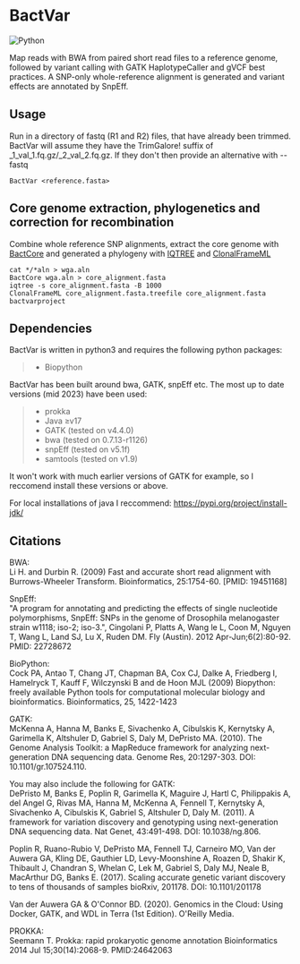 # BactVar

![Python](https://badges.aleen42.com/src/python.svg) 

Map reads with BWA from paired short read files to a reference genome, followed by variant calling with GATK HaplotypeCaller and gVCF best practices. A SNP-only whole-reference alignment is generated and variant effects are annotated by SnpEff. 

## Usage
Run in a directory of fastq (R1 and R2) files, that have already been trimmed. BactVar will assume they have the TrimGalore! suffix of _1_val_1.fq.gz/_2_val_2.fq.gz. If they don't then provide an alternative with --fastq 

```shell
BactVar <reference.fasta>
```

## Core genome extraction, phylogenetics and correction for recombination

Combine whole reference SNP alignments, extract the core genome with [BactCore](https://github.com/moorembioinfo/BactCore) and generated a phylogeny with [IQTREE](https://github.com/Cibiv/IQ-TREE) and [ClonalFrameML](https://github.com/xavierdidelot/ClonalFrameML)


```shell
cat */*aln > wga.aln 
BactCore wga.aln > core_alignment.fasta
iqtree -s core_alignment.fasta -B 1000
ClonalFrameML core_alignment.fasta.treefile core_alignment.fasta bactvarproject
```

## Dependencies

BactVar is written in python3 and requires the following python packages:

> - Biopython

BactVar has been built around bwa, GATK, snpEff etc. The most up to date versions (mid 2023) have been used:

> - prokka
> - Java ≥v17 
> - GATK (tested on v4.4.0) 
> - bwa (tested on 0.7.13-r1126)
> - snpEff (tested on v5.1f)
> - samtools (tested on v1.9)

It won't work with much earlier versions of GATK for example, so I reccomend install these versions or above. 

For local installations of java I reccommend: https://pypi.org/project/install-jdk/


## Citations

BWA:  
Li H. and Durbin R. (2009) Fast and accurate short read alignment with Burrows-Wheeler Transform. Bioinformatics, 25:1754-60. [PMID: 19451168]

SnpEff:  
"A program for annotating and predicting the effects of single nucleotide polymorphisms, SnpEff: SNPs in the genome of Drosophila melanogaster strain w1118; iso-2; iso-3.", Cingolani P, Platts A, Wang le L, Coon M, Nguyen T, Wang L, Land SJ, Lu X, Ruden DM. Fly (Austin). 2012 Apr-Jun;6(2):80-92. PMID: 22728672

BioPython:  
Cock PA, Antao T, Chang JT, Chapman BA, Cox CJ, Dalke A, Friedberg I, Hamelryck T, Kauff F, Wilczynski B and de Hoon MJL (2009) Biopython: freely available Python tools for computational molecular biology and bioinformatics. Bioinformatics, 25, 1422-1423

GATK:  
McKenna A, Hanna M, Banks E, Sivachenko A, Cibulskis K, Kernytsky A, Garimella K, Altshuler D, Gabriel S, Daly M, DePristo MA. (2010). The Genome Analysis Toolkit: a MapReduce framework for analyzing next-generation DNA sequencing data. Genome Res, 20:1297-303. DOI: 10.1101/gr.107524.110.

You may also include the following for GATK:  
DePristo M, Banks E, Poplin R, Garimella K, Maguire J, Hartl C, Philippakis A, del Angel G, Rivas MA, Hanna M, McKenna A, Fennell T, Kernytsky A, Sivachenko A, Cibulskis K, Gabriel S, Altshuler D, Daly M. (2011). A framework for variation discovery and genotyping using next-generation DNA sequencing data. Nat Genet, 43:491-498. DOI: 10.1038/ng.806.

Poplin R, Ruano-Rubio V, DePristo MA, Fennell TJ, Carneiro MO, Van der Auwera GA, Kling DE, Gauthier LD, Levy-Moonshine A, Roazen D, Shakir K, Thibault J, Chandran S, Whelan C, Lek M, Gabriel S, Daly MJ, Neale B, MacArthur DG, Banks E. (2017). Scaling accurate genetic variant discovery to tens of thousands of samples bioRxiv, 201178. DOI: 10.1101/201178

Van der Auwera GA & O'Connor BD. (2020). Genomics in the Cloud: Using Docker, GATK, and WDL in Terra (1st Edition). O'Reilly Media.

PROKKA:  
Seemann T.
Prokka: rapid prokaryotic genome annotation
Bioinformatics 2014 Jul 15;30(14):2068-9. PMID:24642063




